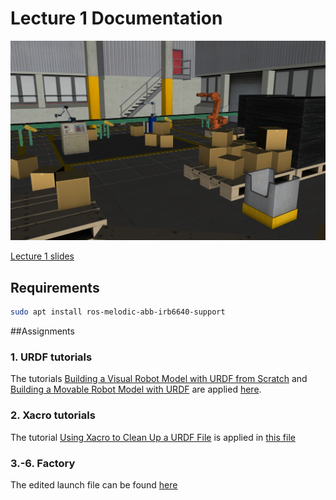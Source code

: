 # Lecture 1 Documentation

![Final state of the factory](../../doc/lecture_1/factory_updated.png)

[Lecture 1 slides](../../doc/lecture_1/OMTP_LEC_1_BUILD_A_ROBOT_SIMULATION_ENVIRONMENT.pdf)

## Requirements

```bash
sudo apt install ros-melodic-abb-irb6640-support
```

##Assignments

### 1. URDF tutorials

The tutorials [Building a Visual Robot Model with URDF from Scratch](http://wiki.ros.org/urdf/Tutorials/Building%20a%20Visual%20Robot%20Model%20with%20URDF%20from%20Scratch) and [Building a Movable Robot Model with URDF](http://wiki.ros.org/urdf/Tutorials/Building%20a%20Movable%20Robot%20Model%20with%20URDFhttp://wiki.ros.org/urdf/Tutorials/Building%20a%20Movable%20Robot%20Model%20with%20URDF) are applied [here](urdf_tutorial/urdf).

### 2. Xacro tutorials

The tutorial [Using Xacro to Clean Up a URDF File](http://wiki.ros.org/urdf/Tutorials/Using%20Xacro%20to%20Clean%20Up%20a%20URDF%20Filehttp://wiki.ros.org/urdf/Tutorials/Using%20Xacro%20to%20Clean%20Up%20a%20URDF%20File) is applied in [this file](urdf_tutorial/urdf/08-macroed.urdf.xacro)

### 3.-6. Factory
The edited launch file can be found [here](omtp_support/launch/visualize_omtp_factory.launch)